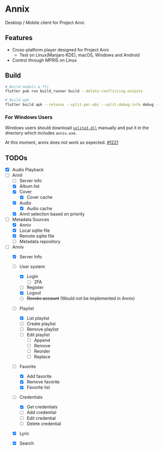 # Annix

Desktop / Mobile client for Project Anni.

## Features

- Cross-platform player designed for Project Anni
  - Test on Linux(Manjaro KDE), macOS, Windows and Android
- Control through MPRIS on Linux

## Build

```bash
# Build models & ffi
flutter pub run build_runner build --delete-conflicting-outputs

# Build apk
flutter build apk --release --split-per-abi --split-debug-info debug --obfuscate
```

### For Windows Users

Windows users should download [`sqlite3.dll`](https://github.com/tekartik/sqflite/raw/master/sqflite_common_ffi/lib/src/windows/sqlite3.dll) manually and put it in the directory which includes `annix.exe`.

At this moment, annix does not work as expected. [#1221](https://github.com/bluefireteam/audioplayers/pull/1221)

## TODOs

- [x] Audio Playback
- [ ] Annil
  - [ ] Server info
  - [x] Album list
  - [x] Cover
    - [x] Cover cache
  - [x] Audio
    - [x] Audio cache
  - [x] Annil selection based on priority
- [ ] Metadata Sources
  - [x] Anniv
  - [x] Local sqlite file
  - [x] Remote sqlite file
  - [ ] Metadata repository
- [ ] Anniv
  - [x] Server Info
  - [ ] User system
    - [x] Login
      - [ ] 2FA
    - [ ] Register
    - [x] Logout
    - [ ] ~~Revoke account~~ (Would not be implemented in Annix)
  - [ ] Playlist
    - [x] List playlist
    - [ ] Create playlist
    - [ ] Remove playlist
    - [ ] Edit playlist
      - [ ] Append
      - [ ] Remove
      - [ ] Reorder
      - [ ] Replace
  - [ ] Favorite
    - [x] Add favorite
    - [x] Remove favorite
    - [x] Favorite list
  - [ ] Credentials
    - [x] Get credentials
    - [ ] Add credential
    - [ ] Edit credential
    - [ ] Delete credential
  - [x] Lyric
  - [x] Search


